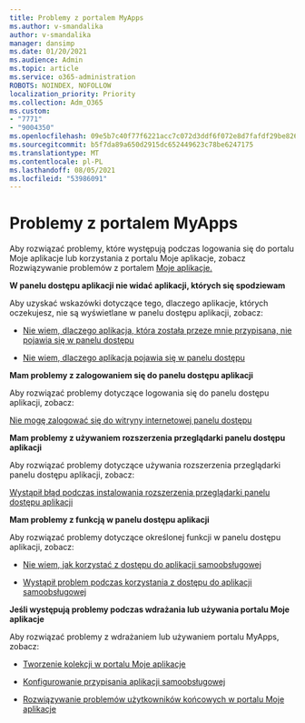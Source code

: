 ```yaml
---
title: Problemy z portalem MyApps
ms.author: v-smandalika
author: v-smandalika
manager: dansimp
ms.date: 01/20/2021
ms.audience: Admin
ms.topic: article
ms.service: o365-administration
ROBOTS: NOINDEX, NOFOLLOW
localization_priority: Priority
ms.collection: Adm_O365
ms.custom:
- "7771"
- "9004350"
ms.openlocfilehash: 09e5b7c40f77f6221acc7c072d3ddf6f072e8d7fafdf29be8262dfeed051dddd
ms.sourcegitcommit: b5f7da89a650d2915dc652449623c78be6247175
ms.translationtype: MT
ms.contentlocale: pl-PL
ms.lasthandoff: 08/05/2021
ms.locfileid: "53986091"
---
```

# <a name="myapps-portal-issues"></a>Problemy z portalem MyApps

Aby rozwiązać problemy, które występują podczas logowania się do portalu Moje aplikacje lub korzystania z portalu Moje aplikacje, zobacz Rozwiązywanie problemów z portalem [Moje aplikacje.](https://docs.microsoft.com/azure/active-directory/user-help/my-apps-portal-end-user-troubleshoot)

**W panelu dostępu aplikacji nie widać aplikacji, których się spodziewam**

Aby uzyskać wskazówki dotyczące tego, dlaczego aplikacje, których oczekujesz, nie są wyświetlane w panelu dostępu aplikacji, zobacz:

- [Nie wiem, dlaczego aplikacja, która została przeze mnie przypisana, nie pojawia się w panelu dostępu](https://docs.microsoft.com/azure/active-directory/manage-apps/application-sign-in-other-problem-access-panel)
     
- [Nie wiem, dlaczego aplikacja pojawia się w panelu dostępu](https://docs.microsoft.com/azure/active-directory/manage-apps/application-sign-in-other-problem-access-panel)

**Mam problemy z zalogowaniem się do panelu dostępu aplikacji**

Aby rozwiązać problemy dotyczące logowania się do panelu dostępu aplikacji, zobacz:

[Nie mogę zalogować się do witryny internetowej panelu dostępu](https://docs.microsoft.com/azure/active-directory/manage-apps/application-sign-in-other-problem-access-panel)

**Mam problemy z używaniem rozszerzenia przeglądarki panelu dostępu aplikacji**

Aby rozwiązać problemy dotyczące używania rozszerzenia przeglądarki panelu dostępu aplikacji, zobacz:

[Wystąpił błąd podczas instalowania rozszerzenia przeglądarki panelu dostępu aplikacji](https://docs.microsoft.com/azure/active-directory/application-access-panel-extension-problem-installing/)

**Mam problemy z funkcją w panelu dostępu aplikacji**

Aby rozwiązać problemy dotyczące określonej funkcji w panelu dostępu aplikacji, zobacz:

- [Nie wiem, jak korzystać z dostępu do aplikacji samoobsługowej](https://docs.microsoft.com/azure/active-directory/manage-apps/access-panel-manage-self-service-access) 

- [Wystąpił problem podczas korzystania z dostępu do aplikacji samoobsługowej](https://docs.microsoft.com/azure/active-directory/manage-apps/access-panel-manage-self-service-access)
    
**Jeśli występują problemy podczas wdrażania lub używania portalu Moje aplikacje**

Aby rozwiązać problemy z wdrażaniem lub używaniem portalu MyApps, zobacz:

- [Tworzenie kolekcji w portalu Moje aplikacje](https://docs.microsoft.com/azure/active-directory/manage-apps/access-panel-collections) 
    
- [Konfigurowanie przypisania aplikacji samoobsługowej](https://docs.microsoft.com/azure/active-directory/manage-apps/manage-self-service-access)
     
- [Rozwiązywanie problemów użytkowników końcowych w portalu Moje aplikacje](https://docs.microsoft.com/azure/active-directory/user-help/my-apps-portal-end-user-troubleshoot)



